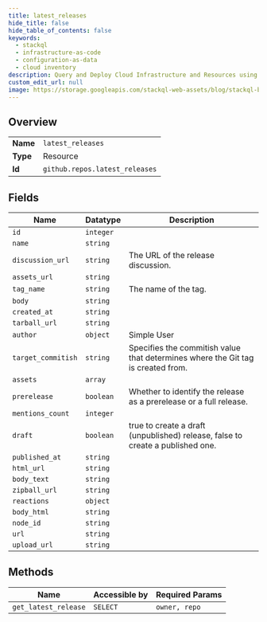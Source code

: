 ```yaml
---
title: latest_releases
hide_title: false
hide_table_of_contents: false
keywords:
  - stackql
  - infrastructure-as-code
  - configuration-as-data
  - cloud inventory
description: Query and Deploy Cloud Infrastructure and Resources using SQL
custom_edit_url: null
image: https://storage.googleapis.com/stackql-web-assets/blog/stackql-blog-post-featured-image.png
---
```

  
    

## Overview
<table><tbody>
<tr><td><b>Name</b></td><td><code>latest_releases</code></td></tr>
<tr><td><b>Type</b></td><td>Resource</td></tr>
<tr><td><b>Id</b></td><td><code>github.repos.latest_releases</code></td></tr>
</tbody></table>

## Fields
| Name | Datatype | Description |
| ---- | -------- | ----------- |
| `id` | `integer` |  |
| `name` | `string` |  |
| `discussion_url` | `string` | The URL of the release discussion. |
| `assets_url` | `string` |  |
| `tag_name` | `string` | The name of the tag. |
| `body` | `string` |  |
| `created_at` | `string` |  |
| `tarball_url` | `string` |  |
| `author` | `object` | Simple User |
| `target_commitish` | `string` | Specifies the commitish value that determines where the Git tag is created from. |
| `assets` | `array` |  |
| `prerelease` | `boolean` | Whether to identify the release as a prerelease or a full release. |
| `mentions_count` | `integer` |  |
| `draft` | `boolean` | true to create a draft (unpublished) release, false to create a published one. |
| `published_at` | `string` |  |
| `html_url` | `string` |  |
| `body_text` | `string` |  |
| `zipball_url` | `string` |  |
| `reactions` | `object` |  |
| `body_html` | `string` |  |
| `node_id` | `string` |  |
| `url` | `string` |  |
| `upload_url` | `string` |  |
## Methods
| Name | Accessible by | Required Params |
| ---- | ------------- | --------------- |
| `get_latest_release` | `SELECT` | `owner, repo` |
